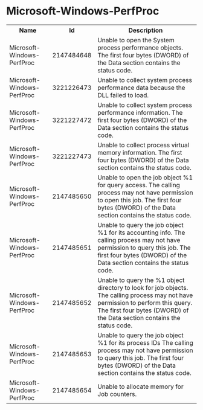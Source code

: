 # Microsoft-Windows-PerfProc

<table>
<colgroup><col/><col/><col/></colgroup>
<tr><th>Name</th><th>Id</th><th>Description</th></tr>
<tr><td>Microsoft-Windows-PerfProc</td><td>2147484648</td><td>Unable to open the System process performance objects. The first four bytes (DWORD) of the Data section contains the status code.</td></tr>
<tr><td>Microsoft-Windows-PerfProc</td><td>3221226473</td><td>Unable to collect system process performance data because the DLL failed to load.</td></tr>
<tr><td>Microsoft-Windows-PerfProc</td><td>3221227472</td><td>Unable to collect system process performance information. The first four bytes (DWORD) of the Data section contains the status code.</td></tr>
<tr><td>Microsoft-Windows-PerfProc</td><td>3221227473</td><td>Unable to collect process virtual memory information. The first four bytes (DWORD) of the Data section contains the status code.</td></tr>
<tr><td>Microsoft-Windows-PerfProc</td><td>2147485650</td><td>Unable to open the job object %1 for query access. The calling process may not have permission to open this job. The first four bytes (DWORD) of the Data section contains the status code.</td></tr>
<tr><td>Microsoft-Windows-PerfProc</td><td>2147485651</td><td>Unable to query the job object %1 for its accounting info. The calling process may not have permission to query this job. The first four bytes (DWORD) of the Data section contains the status code.</td></tr>
<tr><td>Microsoft-Windows-PerfProc</td><td>2147485652</td><td>Unable to query the %1 object directory to look for job objects. The calling process may not have permission to perform this query. The first four bytes (DWORD) of the Data section contains the status code.</td></tr>
<tr><td>Microsoft-Windows-PerfProc</td><td>2147485653</td><td>Unable to query the job object %1 for its process IDs The calling process may not have permission to query this job. The first four bytes (DWORD) of the Data section contains the status code.</td></tr>
<tr><td>Microsoft-Windows-PerfProc</td><td>2147485654</td><td>Unable to allocate memory for Job counters.</td></tr>
</table>
